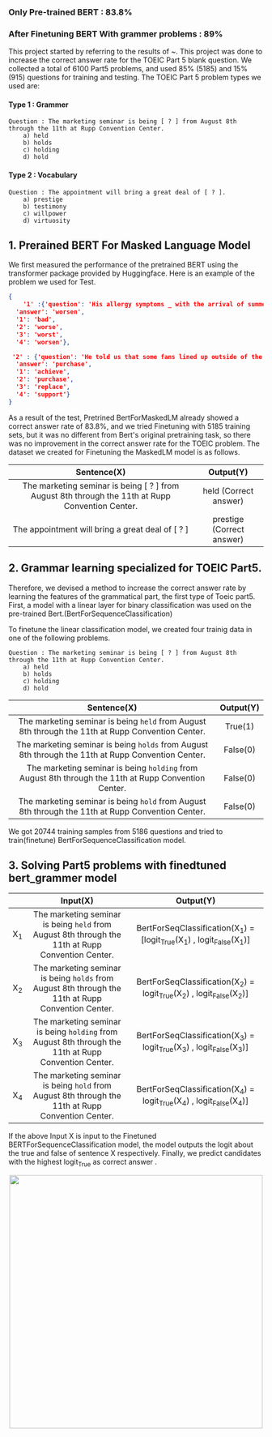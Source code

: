 ### Only Pre-trained BERT : 83.8% 
### After Finetuning BERT With grammer problems : 89%

This project started by referring to the results of ~.
This project was done to increase the correct answer rate for the TOEIC Part 5 blank question.
We collected a total of 6100 Part5 problems, and used 85% (5185) and 15% (915) questions for training and testing.
The TOEIC Part 5 problem types we used are:
#### Type 1 : Grammer
```
Question : The marketing seminar is being [ ? ] from August 8th through the 11th at Rupp Convention Center.
    a) held
    b) holds
    c) holding
    d) hold
```

#### Type 2 : Vocabulary
```
Question : The appointment will bring a great deal of [ ? ].
    a) prestige
    b) testimony
    c) willpower
    d) virtuosity    
```

## 1. Prerained BERT For Masked Language Model

We first measured the performance of the pretrained BERT using the transformer package provided by Huggingface. Here is an example of the problem we used for Test.
```json
{
    '1' :{'question': 'His allergy symptoms _ with the arrival of summer.',
  'answer': 'worsen',
  '1': 'bad',
  '2': 'worse',
  '3': 'worst',
  '4': 'worsen'},

 '2' : {'question': 'He told us that some fans lined up outside of the box office to _ a ticket for the concert.',
  'answer': 'purchase',
  '1': 'achieve',
  '2': 'purchase',
  '3': 'replace',
  '4': 'support'}
}
```
As a result of the test, Pretrined BertForMaskedLM already showed a correct answer rate of 83.8%, and we tried Finetuning with 5185 training sets, but it was no different from Bert's original pretraining task, so there was no improvement in the correct answer rate for the TOEIC problem. The dataset we created for Finetuning the MaskedLM model is as follows.

| Sentence(X)     | Output(Y) |
| :-------------: |  :--------------: |
| The marketing seminar is being [ ? ] from August 8th through the 11th at Rupp Convention Center. |    held (Correct answer)   |
| The appointment will bring a great deal of [ ? ] |    prestige (Correct answer)   |


## 2. Grammar learning specialized for TOEIC Part5.

Therefore, we devised a method to increase the correct answer rate by learning the features of the grammatical part, the first type of Toeic part5.
First, a model with a linear layer for binary classification was used on the pre-trained Bert.(BertForSequenceClassification)

To finetune the linear classification model, we created four trainig data in one of the following problems.

```
Question : The marketing seminar is being [ ? ] from August 8th through the 11th at Rupp Convention Center.
    a) held
    b) holds
    c) holding
    d) hold
``` 

| Sentence(X)     | Output(Y) |
| :-------------: |  :--------------: |
| The marketing seminar is being `held` from August 8th through the 11th at Rupp Convention Center. |  True(1)  |
| The marketing seminar is being `holds` from August 8th through the 11th at Rupp Convention Center. |    False(0)  |
| The marketing seminar is being `holding` from August 8th through the 11th at Rupp Convention Center. |    False(0)  |
| The marketing seminar is being `hold` from August 8th through the 11th at Rupp Convention Center. |    False(0)  |

We got 20744 training samples from 5186 questions and tried to train(finetune) BertForSequenceClassification model.


## 3. Solving Part5 problems with finedtuned bert_grammer model


|  | Input(X)     | Output(Y) |
| :-------------: | :-------------: |  :--------------: |
|X<sub>1</sub>| The marketing seminar is being `held` from August 8th through the 11th at Rupp Convention Center. | BertForSeqClassification(X<sub>1</sub>) = [logit<sub>True</sub>(X<sub>1</sub>) , logit<sub>False</sub>(X<sub>1</sub>)]|
|X<sub>2</sub>| The marketing seminar is being `holds` from August 8th through the 11th at Rupp Convention Center. |BertForSeqClassification(X<sub>2</sub>) = logit<sub>True</sub>(X<sub>2</sub>) , logit<sub>False</sub>(X<sub>2</sub>)]|
|X<sub>3</sub>| The marketing seminar is being `holding` from August 8th through the 11th at Rupp Convention Center. |    BertForSeqClassification(X<sub>3</sub>) = logit<sub>True</sub>(X<sub>3</sub>) , logit<sub>False</sub>(X<sub>3</sub>)] |
|X<sub>4</sub>| The marketing seminar is being `hold` from August 8th through the 11th at Rupp Convention Center. |    BertForSeqClassification(X<sub>4</sub>) = logit<sub>True</sub>(X<sub>4</sub>) , logit<sub>False</sub>(X<sub>4</sub>)] |

If the above Input X is input to the Finetuned BERTForSequenceClassification model, the model outputs the logit about the true and false of sentence X respectively. Finally, we predict candidates with the highest logit<sub>True</sub> as correct answer .

<p align="center"><img width="500" src="https://github.com/woopal/ModelForToeic/blob/master/eq1.PNG"/></p>
